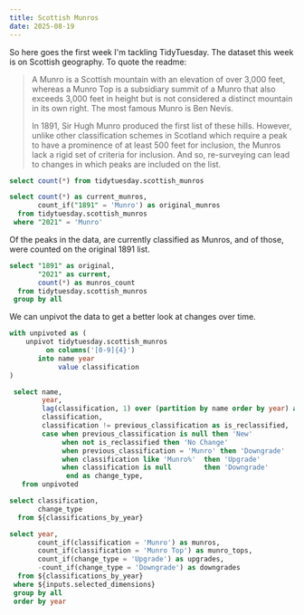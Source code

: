```yaml
---
title: Scottish Munros
date: 2025-08-19
---
```


So here goes the first week I'm tackling TidyTuesday. The dataset this week is on Scottish geography. To quote the readme:

> A Munro is a Scottish mountain with an elevation of over 3,000 feet, whereas a Munro Top is a subsidiary summit of a Munro that also exceeds 3,000 feet in height but is not considered a distinct mountain in its own right. The most famous Munro is Ben Nevis.
>
> In 1891, Sir Hugh Munro produced the first list of these hills. However, unlike other classification schemes in Scotland which require a peak to have a prominence of at least 500 feet for inclusion, the Munros lack a rigid set of criteria for inclusion. And so, re-surveying can lead to changes in which peaks are included on the list.


```sql count_all
select count(*) from tidytuesday.scottish_munros
```

```sql count_current_munros
select count(*) as current_munros,
       count_if("1891" = 'Munro') as original_munros
  from tidytuesday.scottish_munros
 where "2021" = 'Munro'
```

Of the <Value data={count_all}/> peaks in the data, <Value data={count_current_munros} column=current_munros/> are currently classified as Munros, and of those, <Value data={count_current_munros} column=original_munros/> were counted on the original 1891 list.

```sql original_vs_current_counts
select "1891" as original,
       "2021" as current,
       count(*) as munros_count
  from tidytuesday.scottish_munros
 group by all
```

<!--
<SankeyDiagram
    data = {original_vs_current_counts}
    sourceCol = original
    targetCol = current
    valueCol = munros_count
/> -->

We can unpivot the data to get a better look at changes over time.

```sql classifications_by_year
with unpivoted as (
    unpivot tidytuesday.scottish_munros
         on columns('[0-9]{4}')
       into name year
            value classification
)

 select name,
        year,
        lag(classification, 1) over (partition by name order by year) as previous_classification,
        classification,
        classification != previous_classification as is_reclassified,
        case when previous_classification is null then 'New'
             when not is_reclassified then 'No Change'
             when previous_classification = 'Munro' then 'Downgrade'
             when classification like 'Munro%'  then 'Upgrade'
             when classification is null        then 'Downgrade'
              end as change_type,
   from unpivoted
```

```sql dimensions
select classification,
       change_type
  from ${classifications_by_year}
```

<DimensionGrid data={dimensions} name="selected_dimensions"/>

```sql annual_data
select year,
       count_if(classification = 'Munro') as munros,
       count_if(classification = 'Munro Top') as munro_tops,
       count_if(change_type = 'Upgrade') as upgrades,
       -count_if(change_type = 'Downgrade') as downgrades
  from ${classifications_by_year}
 where ${inputs.selected_dimensions}
 group by all
 order by year
```

<Chart data={annual_data} chartAreaHeight=360>
    <Line y=munros/>
    <Line y=munro_tops/>
    <Bar y=upgrades/>
    <Bar y=downgrades/>
</Chart>


